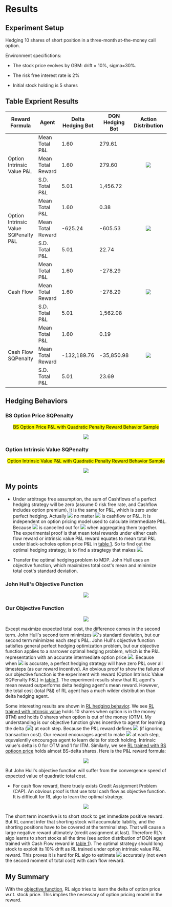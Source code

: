 # Results

## Experiment Setup

Hedging 10 shares of short position in a three-month at-the-money call option.

Environment specifictions:

* The stock price evolves by GBM: drift = 10%, sigma=30%. 

* The risk free interest rate is 2%

* Initial stock holding is 5 shares

## Table Exprient Results
<table>
    <thead>
        <tr>
            <th>Reward Formula</th>
            <th>Agent</th>
            <th>Delta Hedging Bot</th>
            <th>DQN Hedging Bot</th>
            <th>Action Distribution</th>
            <th>P&L Distribution</th>
        </tr>
    </thead>
    <tbody>
        <tr>
            <td rowspan=3>Option Intrinsic Value P&L</td>
            <td>Mean Total P&L</td>
            <td>1.60</td>
            <td>279.61</td>
            <td rowspan=3><p style="text-align: center"><image src="cf_test_images/intric_action.png" styl="max-width:100%"></td>
            <td rowspan=3><p style="text-align: center"><image src="cf_test_images/intric_dist.png" styl="max-width:100%"></td>
        </tr>
        <tr>
            <td>Mean Total Reward</td>
            <td>1.60</td>
            <td>279.60</td>
        </tr>
        <tr>
            <td>S.D. Total P&L</td>
            <td>5.01</td>
            <td>1,456.72</td>
        </tr>
        <tr>
            <td rowspan=3>Option Intrinsic Value SQPenalty P&L</td>
            <td>Mean Total P&L</td>
            <td>1.60</td>
            <td>0.38</td>
            <td rowspan=3><p style="text-align: center"><image src="cf_test_images/intric_sq_action.png" styl="max-width:100%"></td>
            <td rowspan=3><p style="text-align: center"><image src="cf_test_images/intric_sq_dist.png" styl="max-width:100%"></td>
        </tr>
        <tr>
            <td>Mean Total Reward</td>
            <td>-625.24</td>
            <td>-605.53</td>
        </tr>
        <tr>
            <td>S.D. Total P&L</td>
            <td>5.01</td>
            <td>22.74</td>
        </tr>
        <tr>
            <td rowspan=3>Cash Flow</td>
            <td>Mean Total P&L</td>
            <td>1.60</td>
            <td>-278.29</td>
            <td rowspan=3><p style="text-align: center"><image src="cf_test_images/cf_action.png" styl="max-width:100%"></td>
            <td rowspan=3><p style="text-align: center"><image src="cf_test_images/cf_dist.png" styl="max-width:100%"></td>
        </tr>
        <tr>
            <td>Mean Total Reward</td>
            <td>1.60</td>
            <td>-278.29</td>
        </tr>
        <tr>
            <td>S.D. Total P&L</td>
            <td>5.01</td>
            <td>1,562.08</td>
        </tr>
        <tr>
            <td rowspan=3>Cash Flow SQPenalty</td>
            <td>Mean Total P&L</td>
            <td>1.60</td>
            <td>0.19</td>
            <td rowspan=3><p style="text-align: center"><image src="cf_test_images/cf_sq_action.png" styl="max-width:100%"></td>
            <td rowspan=3><p style="text-align: center"><image src="cf_test_images/cf_sq_dist.png" styl="max-width:100%"></td>
        </tr>
        <tr>
            <td>Mean Total Reward</td>
            <td>-132,189.76</td>
            <td>-35,850.98</td>
        </tr>
        <tr>
            <td>S.D. Total P&L</td>
            <td>5.01</td>
            <td>23.69</td>
        </tr>
    </tbody>
</table>

## Hedging Behaviors

### BS Option Price SQPenalty

<p style="text-align: center;"><mark>BS Option Price P&L with Quadratic Penalty Reward Behavior Sample</mark></p>
<p style="text-align: center"><image src="cf_test_images/bs_sq_sample.png" styl="max-width:100%"></p>

### Option Intrinsic Value SQPenalty

<p style="text-align: center;"><mark>Option Intrinsic Value P&L with Quadratic Penalty Reward Behavior Sample</mark></p>
<p style="text-align: center"><image src="cf_test_images/intric_sq_sample.png" styl="max-width:100%"></p>

## My points

* Under arbitrage free assumption, the sum of Cashflows of a perfect hedging strategy will be zero (assume 0 risk free rate, and Cashflow includes option premium). It is the same for P&L, which is zero under perfect hedging. Actually <img src="https://render.githubusercontent.com/render/math?math=Total Cost = \sum(R_t)=0"> no matter <img src="https://render.githubusercontent.com/render/math?math=R_t"> is cashflow or P&L. It is independent on option pricing model used to calculate intermediate P&L. Because <img src="https://render.githubusercontent.com/render/math?math=V_t"> is cancelled out for <img src="https://render.githubusercontent.com/render/math?math=0<t<T"> when aggregating them together. The experimental proof is that mean total rewards under either cash flow reward or intrinsic value P&L reward equates to mean total P&L under black-scholes option price P&L in [table 1](#Table-Exprient-Results). So to find out the optimal hedging strategy, is to find a stragtegy that makes <img src="https://render.githubusercontent.com/render/math?math=Total Cost = 0">.

* Transfer the optimal hedging problem to MDP. John Hull uses an objective function, which maximizes total cost's mean and minimize total cost's standard deviation.

### John Hull's Objective Function

<p style="text-align: center"><image src="cf_test_images/JH_obj_func.png" styl="max-width:100%">
    
### Our Objective Function

<p style="text-align: center"><image src="cf_test_images/obj_func.png" styl="max-width:100%">

Except maximize expected total cost, the difference comes in the second term. John Hull's second term minimizes <img src="https://render.githubusercontent.com/render/math?math=Total Cost (C_t)">'s standard deviation, but our second term minimizes each step's P&L. John Hull's objective function satisfies general perfect hedging optimization problem, but our objective function applies to a narrower optimal hedging problem, which is the P&L representation with an accurate intermediate option price <img src="https://render.githubusercontent.com/render/math?math=V_t">. Because when <img src="https://render.githubusercontent.com/render/math?math=V_t"> is accurate, a perfect hedging strategy will have zero P&L over all timesteps (as our reward incentive). An obvious proof to show the failure of our objective function is the experiment with reward (Option Intrinsic Value SQPenalty P&L) in [table 1](#Table-Exprient-Results). The experiment results show that RL agent's mean reward outperforms delta hedging agent's mean reward. However, the total cost (total P&l) of RL agent has a much wilder distribution than delta hedging agent.

Some interesting results are shown in [RL hedging behavior](#hedging-behaviors). We see [RL trained with intrinsic value](#Option-Intrinsic-Value-SQPenalty) holds 10 shares when option is in the money (ITM) and holds 0 shares when option is out of the money (OTM). My understanding is our objective function gives incentive to agent for learning the delta (<img src="https://render.githubusercontent.com/render/math?math=\frac{\partial V}{\partial S}">) at each step. Because the P&L reward defines <img src="https://render.githubusercontent.com/render/math?math=N_o*dV %2B N_s*dS"> (if ignoring transaction cost). Our reward encourages agent to make <img src="https://render.githubusercontent.com/render/math?math=PnL=0"> at each step, equvalentlly encourages agent to learn delta for stock holding. Intrinsic value's delta is 0 for OTM and 1 for ITM. Similarly, we see [RL trained with BS optioon price](#BS-Option-Price-SQPenalty) holds almost BS-delta shares.
Here is the P&L reward formula:
<p style="text-align: center"><image src="cf_test_images/pnl_reward.png" styl="max-width:100%">

But John Hull's objective function will suffer from the convergence speed of expected value of quadratic total cost.

* For cash flow reward, there truely exists Credit Assignment Problem (CAP). An obvious proof is that use total cash flow as objective function. It is difficult for RL algo to learn the optimal strategy. 
<p style="text-align: center"><image src="cf_test_images/cash_flow_reward.png" styl="max-width:100%">

The short term incentive is to short stock to get immediate positive reward. But RL cannot infer that shorting stock will accumulate liability, and the shorting positions have to be covered at the terminal step. That will cause a large negative reward ultimately (credit assignment at last). Therefore RL's algo learns to short stocks all the time (see action distribution of DQN agent trained with Cash Flow reward in [table 1](#Table-Exprient-Results)). The optimal strategy should long stock to exploit its 10% drift as RL trained under option intrinsic value P&L reward. This proves it is hard for RL algo to estimate <img src="https://render.githubusercontent.com/render/math?math=E(C_t)"> accurately (not even the second moment of total cost) with cash flow reward.

## My Summary

With the [objective function](#our-objective-function), RL algo tries to learn the delta of option price w.r.t. stock price. This implies the necessary of option pricing model in the reward.
